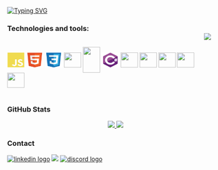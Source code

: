 [![Typing SVG](https://readme-typing-svg.demolab.com?font=Fira+Code&pause=1000&color=6793F7&width=435&lines=Hello%2C+Wolrd!+I'm+Matheus+Müller+!+!.;Welcome+to+my+Github+profile!+)](https://git.io/typing-svg)

<img style="margin-top: 30px; margin-right: 30px;" align="right" height="200" src="https://media0.giphy.com/media/v1.Y2lkPTc5MGI3NjExeHdxbXgzcnZyYjU3dnloNmJ4bGFtMTBneHAza3UzbnBoZ2NjbGNrMyZlcD12MV9pbnRlcm5hbF9naWZfYnlfaWQmY3Q9Zw/PR4lX76ofauXlM0xQ6/giphy.gif"/>

### Technologies and tools:
<div style="display: inline_block"><br>
  <img align="center" height="35" width="40" src="https://raw.githubusercontent.com/devicons/devicon/master/icons/javascript/javascript-plain.svg">
  <img align="center" height="35" width="40" src="https://raw.githubusercontent.com/devicons/devicon/master/icons/html5/html5-original.svg">
  <img align="center" height="35" width="40" src="https://raw.githubusercontent.com/devicons/devicon/master/icons/css3/css3-original.svg">
  <img align="center" height="35" width="40" src="https://cdn.jsdelivr.net/gh/devicons/devicon/icons/php/php-plain.svg">
  <img align="center" height="60" width="40" src="https://cdn.jsdelivr.net/gh/devicons/devicon/icons/mysql/mysql-original-wordmark.svg">       
  <img align="center" height="35" width="40" src="https://raw.githubusercontent.com/devicons/devicon/master/icons/csharp/csharp-original.svg">
  <img align="center" height="35" width="40" src="https://cdn.jsdelivr.net/gh/devicons/devicon@latest/icons/go/go-original-wordmark.svg">
  <img align="center" height="35" width="40" src="https://cdn.jsdelivr.net/gh/devicons/devicon@latest/icons/flutter/flutter-original.svg">
  <img align="center" height="35" width="40" src="https://cdn.jsdelivr.net/gh/devicons/devicon@latest/icons/nodejs/nodejs-plain-wordmark.svg">
  <img align="center" height="35" width="40" src="https://cdn.jsdelivr.net/gh/devicons/devicon@latest/icons/postgresql/postgresql-original-wordmark.svg">
          
  <img align="center"  height="35" width="40" src="https://cdn.jsdelivr.net/gh/devicons/devicon/icons/git/git-original.svg">
</div><br>

### GitHub Stats

<div align="center" style="display: flex; justify-content: center;">
  <a href="https://github.com/pacamole">
    <img height="195px" src="https://github-readme-stats.vercel.app/api?username=pacamole&show_icons=true&theme=one_dark_pro&include_all_commits=true&count_private=true"/>
    <img height="195px" src="https://github-readme-stats.vercel.app/api/top-langs/?username=EmersonJun&layout=compact&langs_count=7&theme=one_dark_pro"/>
  </a>
</div>
    
### Contact

<div> 
  <a href="www.linkedin.com/in/matheus-muller-48252b210"_blank"><img src="https://img.shields.io/static/v1?message=LinkedIn&logo=linkedin&label=&color=0077B5&logoColor=white&labelColor=&style=for-the-badge" height="35" alt="linkedin logo"  /></a> 
  <a href="mailto:emersonnjunior2006@gmail.com"><img src="https://img.shields.io/badge/-Gmail-%23333?style=for-the-badge&logo=gmail&logoColor=white" height="35" target="_blank"></a>
  <a href="https://discord.gg/fYT5mgD6" target="_blank"><img src="https://img.shields.io/static/v1?message=Discord&logo=discord&label=&color=7289DA&logoColor=white&labelColor=&style=for-the-badge" height="35" alt="discord logo"  /></a>
</div>

<!--
